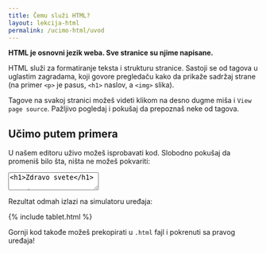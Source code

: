 ```yaml
---
title: Čemu služi HTML?
layout: lekcija-html
permalink: /ucimo-html/uvod
---
```


**HTML je osnovni jezik weba. Sve stranice su njime napisane.**

HTML služi za formatiranje teksta i strukturu stranice. Sastoji se od tagova u uglastim zagradama, koji govore pregledaču kako da prikaže sadržaj strane (na primer `<p>` je pasus, `<h1>` naslov, a `<img>` slika).

Tagove na svakoj stranici možeš videti klikom na desno dugme miša i `View page source`. Pažljivo pogledaj i pokušaj da prepoznaš neke od tagova.

## Učimo putem primera

U našem editoru uživo možeš isprobavati kod. Slobodno pokušaj da promeniš bilo šta, ništa ne možeš pokvariti:

<textarea id="editor-ulaz">
<h1>Zdravo svete</h1>

<p>Zdravo svete. Ja sam prvi pasus.</p>

<p>Zdravo, ja sam drugi pasus.</p>

<h2>Ja sam podnaslov</h2>

<p>Ja sam još samo jedan pasus.</p>

<h3>Ja sam još manji podnaslov</h3>
</textarea>

Rezultat odmah izlazi na simulatoru uređaja:

{% include tablet.html %}

Gornji kod takođe možeš prekopirati u `.html` fajl i pokrenuti sa pravog uređaja!
